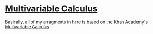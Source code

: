 # [Multivariable Calculus](https://www.khanacademy.org/math/multivariable-calculus)

Basically, all of my arragments in here is based on [the Khan Academy's Mulitvariable Calculus](https://www.khanacademy.org/math/multivariable-calculus)
